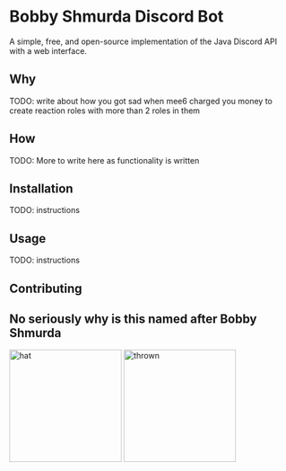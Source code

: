 # Bobby Shmurda Discord Bot
A simple, free, and open-source implementation of the Java Discord API with a web interface.  

## Why
TODO: write about how you got sad when mee6 charged you money to create reaction roles with more than 2 roles in them

## How
TODO: More to write here as functionality is written

## Installation
TODO: instructions

## Usage
TODO: instructions

## Contributing

## No seriously why is this named after Bobby Shmurda
<img src="https://cdn.discordapp.com/attachments/755619877250924544/755621218350137444/meme_11.png" alt="hat" width="200"/>
<img src="https://cdn.discordapp.com/attachments/755619877250924544/755621230463287398/meme_12.png" alt="thrown" width="200"/>
